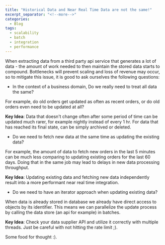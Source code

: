 ```yaml
---
title: "Historical Data and Near Real Time Data are not the same!"
excerpt_separator: "<!--more-->"
categories:
  - Blog
tags:
  - scalability
  - batch
  - integration
  - performance
---
```


When extracting data from a third party api service that generates a lot of data - the amount of work needed to then maintain the stored data starts to compound. Bottlenecks will prevent scaling and loss of revenue may occur, so to mitigate this issue, it is good to ask ourselves the following questions:

- In the context of a business domain, Do we really need to treat all data the same? 

For example, do old orders get updated as often as recent orders, or do old orders even need to be updated at all? 

**Key Idea**: Data that doesn't change often after some period of time can be updated much rarer, for example nightly instead of every 1 hr. For data that has reached its final state, can be simply archived or deleted.

-  Do we need to fetch new data at the same time as updating the existing data? 

For example, the amount of data to fetch new orders in the last 5 minutes can be much less comparing to updating existing orders for the last 60 days. Doing that in the same job may lead to delays in new data processing throughput.

**Key Idea**: Updating existing data and fetching new data independently result into a more performant near real time integration.  

- Do we need to have an iterator approach when updating existing data?

When data is already stored in database we already have direct access to objects by its identifier. This means we can parallelize the update process by calling the data store (an api for example) in batches.
 
**Key Idea**: Check your data supplier API and utilize it correctly with multiple threads. Just be careful with not hitting the rate limit ;).


Some food for thought :).

